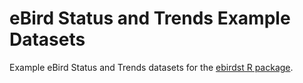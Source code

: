 # eBird Status and Trends Example Datasets

Example eBird Status and Trends datasets for the [ebirdst R package](https://github.com/ebirdst/ebirdst).
